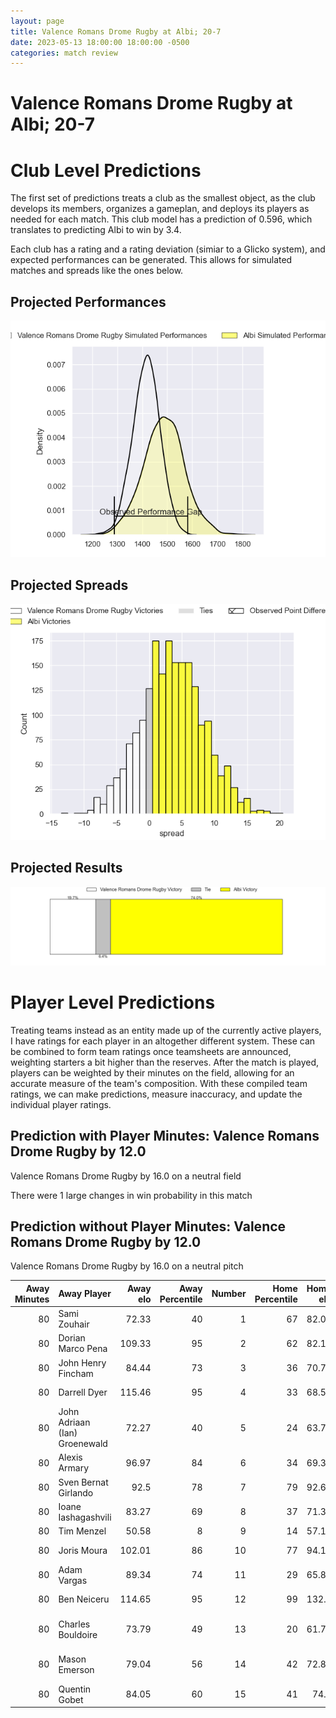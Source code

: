 ```yaml
---  
layout: page  
title: Valence Romans Drome Rugby at Albi; 20-7  
date: 2023-05-13 18:00:00 18:00:00 -0500  
categories: match review  
---
```

# Valence Romans Drome Rugby at Albi; 20-7

# Club Level Predictions


The first set of predictions treats a club as the smallest object, as the club develops its members, organizes a gameplan, and deploys its players as needed for each match. This club model has a prediction of 0.596, which translates to predicting Albi to win by 3.4.

Each club has a rating and a rating deviation (simiar to a Glicko system), and expected performances can be generated. This allows for simulated matches and spreads like the ones below.
## Projected Performances


![Projected Performances](plots/performances_2023-05-13-Albi-ValenceRomansDromeRugby.png)
## Projected Spreads


![Projected Spreads](plots/spreads_2023-05-13-Albi-ValenceRomansDromeRugby.png)
## Projected Results


![Projected Results](plots/resultbar_2023-05-13-Albi-ValenceRomansDromeRugby.png)
# Player Level Predictions


Treating teams instead as an entity made up of the currently active players, I have ratings for each player in an altogether different system. These can be combined to form team ratings once teamsheets are announced, weighting starters a bit higher than the reserves. After the match is played, players can be weighted by their minutes on the field, allowing for an accurate measure of the team's composition. With these compiled team ratings, we can make predictions, measure inaccuracy, and update the individual player ratings.
## Prediction with Player Minutes: Valence Romans Drome Rugby by 12.0


Valence Romans Drome Rugby by 16.0 on a neutral field

There were 1 large changes in win probability in this match
## Prediction without Player Minutes: Valence Romans Drome Rugby by 12.0


Valence Romans Drome Rugby by 16.0 on a neutral pitch



|   Away Minutes | Away Player                   |   Away elo |   Away Percentile |   Number |   Home Percentile |   Home elo | Home Player                 |   Home Minutes |
|---------------:|:------------------------------|-----------:|------------------:|---------:|------------------:|-----------:|:----------------------------|---------------:|
|             80 | Sami Zouhair                  |      72.33 |                40 |        1 |                67 |      82.01 | Antoine Soave               |             80 |
|             80 | Dorian Marco Pena             |     109.33 |                95 |        2 |                62 |      82.12 | Reinach Venter              |             80 |
|             80 | John Henry Fincham            |      84.44 |                73 |        3 |                36 |      70.78 | Dimitri Tchapnga            |             80 |
|             80 | Darrell Dyer                  |     115.46 |                95 |        4 |                33 |      68.57 | Pierre Roussel              |             80 |
|             80 | John Adriaan (Ian) Groenewald |      72.27 |                40 |        5 |                24 |      63.79 | Jacques Jacobus Engelbrecht |             80 |
|             80 | Alexis Armary                 |      96.97 |                84 |        6 |                34 |      69.32 | Vincent Calas               |             80 |
|             80 | Sven Bernat Girlando          |      92.5  |                78 |        7 |                79 |      92.65 | Lucas Guillaume             |             80 |
|             80 | Ioane Iashagashvili           |      83.27 |                69 |        8 |                37 |      71.35 | Camille Jarreau             |             80 |
|             80 | Tim Menzel                    |      50.58 |                 8 |        9 |                14 |      57.11 | Théo Vidal                  |             80 |
|             80 | Joris Moura                   |     102.01 |                86 |       10 |                77 |      94.17 | Benjamin Pehau              |             80 |
|             80 | Adam Vargas                   |      89.34 |                74 |       11 |                29 |      65.82 | Luca Sperandio              |             80 |
|             80 | Ben Neiceru                   |     114.65 |                95 |       12 |                99 |     132.8  | Baptiste Couchinave         |             80 |
|             80 | Charles Bouldoire             |      73.79 |                49 |       13 |                20 |      61.74 | James Haydn Tedder          |             80 |
|             80 | Mason Emerson                 |      79.04 |                56 |       14 |                42 |      72.83 | Charly Vicenzo Trussardi    |             80 |
|             80 | Quentin Gobet                 |      84.05 |                60 |       15 |                41 |      74.5  | Enzo Marzocca               |             80 |

